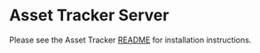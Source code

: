 # Asset Tracker Server

Please see the Asset Tracker [README](http://github.com/AmericanPublicPowerAssociation/asset-tracker) for installation instructions.
